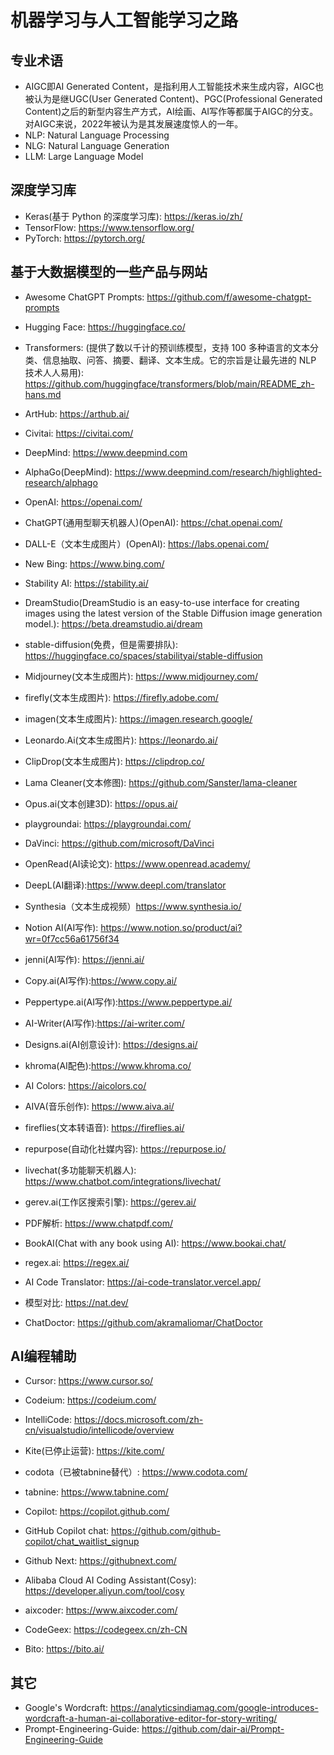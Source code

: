 # 机器学习与人工智能学习之路

## 专业术语

* AIGC即AI Generated Content，是指利用人工智能技术来生成内容，AIGC也被认为是继UGC(User Generated Content)、PGC(Professional Generated Content)之后的新型内容生产方式，AI绘画、AI写作等都属于AIGC的分支。对AIGC来说，2022年被认为是其发展速度惊人的一年。
* NLP: Natural Language Processing
* NLG: Natural Language Generation
* LLM: Large Language Model

## 深度学习库

* Keras(基于 Python 的深度学习库): <https://keras.io/zh/>
* TensorFlow: <https://www.tensorflow.org/>
* PyTorch: <https://pytorch.org/>

## 基于大数据模型的一些产品与网站

* Awesome ChatGPT Prompts: <https://github.com/f/awesome-chatgpt-prompts>

* Hugging Face: <https://huggingface.co/>
* Transformers: (提供了数以千计的预训练模型，支持 100 多种语言的文本分类、信息抽取、问答、摘要、翻译、文本生成。它的宗旨是让最先进的 NLP 技术人人易用): <https://github.com/huggingface/transformers/blob/main/README_zh-hans.md>

* ArtHub: <https://arthub.ai/>

* Civitai: <https://civitai.com/>

* DeepMind: <https://www.deepmind.com>
* AlphaGo(DeepMind): <https://www.deepmind.com/research/highlighted-research/alphago>

* OpenAI: <https://openai.com/>
* ChatGPT(通用型聊天机器人)(OpenAI): <https://chat.openai.com/>
* DALL-E（文本生成图片）(OpenAI): <https://labs.openai.com/>

* New Bing: <https://www.bing.com/>

* Stability AI: <https://stability.ai/>
* DreamStudio(DreamStudio is an easy-to-use interface for creating images using the latest version of the Stable Diffusion image generation model.): <https://beta.dreamstudio.ai/dream>
* stable-diffusion(免费，但是需要排队): <https://huggingface.co/spaces/stabilityai/stable-diffusion>

* Midjourney(文本生成图片): <https://www.midjourney.com/>
* firefly(文本生成图片): <https://firefly.adobe.com/>
* imagen(文本生成图片): <https://imagen.research.google/>
* Leonardo.Ai(文本生成图片): <https://leonardo.ai/>
* ClipDrop(文本生成图片): <https://clipdrop.co/>
* Lama Cleaner(文本修图): <https://github.com/Sanster/lama-cleaner>
* Opus.ai(文本创建3D): <https://opus.ai/>
* playgroundai: <https://playgroundai.com/>
* DaVinci: <https://github.com/microsoft/DaVinci>
* OpenRead(AI读论文): <https://www.openread.academy/>
* DeepL(AI翻译):<https://www.deepl.com/translator>
* Synthesia（文本生成视频）<https://www.synthesia.io/>
* Notion AI(AI写作): <https://www.notion.so/product/ai?wr=0f7cc56a61756f34>
* jenni(AI写作): <https://jenni.ai/>
* Copy.ai(AI写作):<https://www.copy.ai/>
* Peppertype.ai(AI写作):<https://www.peppertype.ai/>
* AI-Writer(AI写作):<https://ai-writer.com/>
* Designs.ai(AI创意设计): <https://designs.ai/>
* khroma(AI配色):<https://www.khroma.co/>
* AI Colors: <https://aicolors.co/>
* AIVA(音乐创作): <https://www.aiva.ai/>
* fireflies(文本转语音): <https://fireflies.ai/>
* repurpose(自动化社媒内容): <https://repurpose.io/>
* livechat(多功能聊天机器人): <https://www.chatbot.com/integrations/livechat/>
* gerev.ai(工作区搜索引擎): <https://gerev.ai/>
* PDF解析: <https://www.chatpdf.com/>
* BookAI(Chat with any book using AI): <https://www.bookai.chat/>
* regex.ai: <https://regex.ai/>
* AI Code Translator: <https://ai-code-translator.vercel.app/>
* 模型对比: <https://nat.dev/>
* ChatDoctor: <https://github.com/akramaliomar/ChatDoctor>

## AI编程辅助

* Cursor: <https://www.cursor.so/>
* Codeium: <https://codeium.com/>

* IntelliCode: <https://docs.microsoft.com/zh-cn/visualstudio/intellicode/overview>
* Kite(已停止运营): <https://kite.com/>
* codota（已被tabnine替代）: <https://www.codota.com/>
* tabnine: <https://www.tabnine.com/>

* Copilot: <https://copilot.github.com/>
* GitHub Copilot chat: <https://github.com/github-copilot/chat_waitlist_signup>
* Github Next: <https://githubnext.com/>
* Alibaba Cloud AI Coding Assistant(Cosy): <https://developer.aliyun.com/tool/cosy>
* aixcoder: <https://www.aixcoder.com/>
* CodeGeex: <https://codegeex.cn/zh-CN>
* Bito: <https://bito.ai/>

## 其它

* Google's Wordcraft: <https://analyticsindiamag.com/google-introduces-wordcraft-a-human-ai-collaborative-editor-for-story-writing/>
* Prompt-Engineering-Guide: <https://github.com/dair-ai/Prompt-Engineering-Guide>
